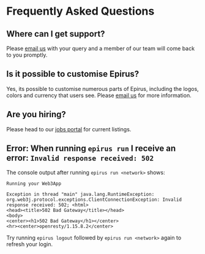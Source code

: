 # Frequently Asked Questions

## Where can I get support?

Please [email us](mailto:support@web3labs.com) with your query and a member of our team will come back to you promptly.

## Is it possible to customise Epirus?

Yes, its possible to customise numerous parts of Epirus, including the logos, colors and currency that users see. Please [email us](mailto:support@web3labs.com) for more information.
        
## Are you hiring?
    
Please head to our [jobs portal](https://angel.co/company/web3labs/jobs) for current listings.

## Error: When running `epirus run` I receive an error: `Invalid response received: 502`

The console output after running `epirus run <network>` shows:

``` shell
Running your Web3App

Exception in thread "main" java.lang.RuntimeException: org.web3j.protocol.exceptions.ClientConnectionException: Invalid response received: 502; <html>
<head><title>502 Bad Gateway</title></head>
<body>
<center><h1>502 Bad Gateway</h1></center>
<hr><center>openresty/1.15.8.2</center>

```

Try running `epirus logout` followed by `epirus run <network>` again to refresh your login.
